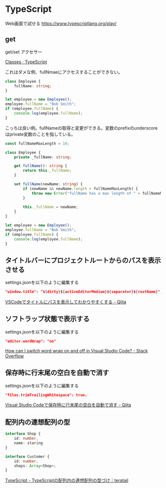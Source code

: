 # TypeScript

Web画面で試せる
https://www.typescriptlang.org/play/

## get

get/set アクセサー

[Classes · TypeScript](https://www.typescriptlang.org/docs/handbook/classes.html#accessors)

これはダメな例、fullNmaeにアクセスすることができない。

```typescript
class Employee {
    fullName: string;
}

let employee = new Employee();
employee.fullName = "Bob Smith";
if (employee.fullName) {
    console.log(employee.fullName);
}
```

こっちは良い例。fullNameの取得と変更ができる。変数のprefixのunderscoreはprivate変数のことを指している。

```typescript
const fullNameMaxLength = 10;

class Employee {
    private _fullName: string;

    get fullName(): string {
        return this._fullName;
    }

    set fullName(newName: string) {
        if (newName && newName.length > fullNameMaxLength) {
            throw new Error("fullName has a max length of " + fullNameMaxLength);
        }
        
        this._fullName = newName;
    }
}

let employee = new Employee();
employee.fullName = "Bob Smith";
if (employee.fullName) {
    console.log(employee.fullName);
}
```

## タイトルバーにプロジェクトルートからのパスを表示させる

settings.jsonを以下のように編集する

```json
"window.title": "${dirty}${activeEditorMedium}${separator}${rootName}",
```

[VSCodeでタイトルにパスを表示してわかりやすくする - Qiita](https://qiita.com/akisx/items/08313fd5b47b5a45bb2f)

## ソフトラップ状態で表示する

settings.jsonを以下のように編集する

```json
"editor.wordWrap": "on" 
```

[How can I switch word wrap on and off in Visual Studio Code? - Stack Overflow](https://stackoverflow.com/questions/31025502/how-can-i-switch-word-wrap-on-and-off-in-visual-studio-code)

## 保存時に行末尾の空白を自動で消す

settings.jsonを以下のように編集する

```json
"files.trimTrailingWhitespace": true,
```

[Visual Studio Codeで保存時に行末尾の空白を自動で消す - Qiita](https://qiita.com/iwata-n/items/39dc0e4391277589878b)

## 配列内の連想配列の型

```typescript
interface Shop {
    id: number,
    name: staring
}

interface Customer {
    id: number,
    shops: Array<Shop>;
}
```

[TypeScript - TypeScriptの配列内の連想配列の型づけ｜teratail](https://teratail.com/questions/166229)
